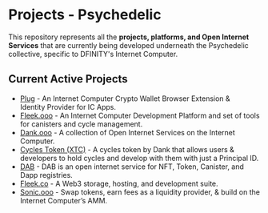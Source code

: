 # Projects - Psychedelic

This repository represents all the **projects, platforms, and Open Internet Services** that are currently being developed underneath the Psychedelic collective, specific to DFINITY's Internet Computer.


## Current Active Projects

- [Plug](https://plugwallet.ooo/) - An Internet Computer Crypto Wallet Browser Extension & Identity Provider for IC Apps.
- [Fleek.ooo](https://fleek.ooo/) - An Internet Computer Development Platform and set of tools for canisters and cycle management.
- [Dank.ooo](https://dank.ooo/) - A collection of Open Internet Services on the Internet Computer.
- [Cycles Token (XTC)](https://dank.ooo/xtc/) - A cycles token by Dank that allows users & developers to hold cycles and develop with them with just a Principal ID.
- [DAB](https://dab.ooo/) - DAB is an open internet service for NFT, Token, Canister, and Dapp registries.
- [Fleek.co](https://fleek.co/) - A Web3 storage, hosting, and development suite.
- [Sonic.ooo](https://sonic.ooo/) - Swap tokens, earn fees as a liquidity provider, & build on the Internet Computer’s AMM.


